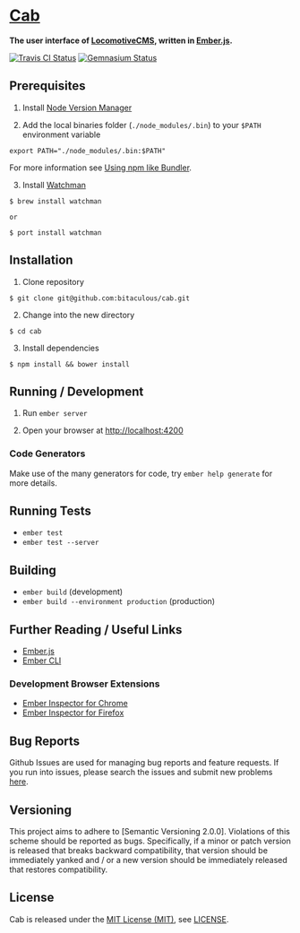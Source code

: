 [Cab]
=====

**The user interface of [LocomotiveCMS], written in [Ember.js].**

[![Travis CI Status][Travis CI Status]][Travis CI]
[![Gemnasium Status][Gemnasium Status]][Gemnasium]

Prerequisites
-------------

1. Install [Node Version Manager]

2. Add the local binaries folder (`./node_modules/.bin`) to your `$PATH` environment variable

  ```
  export PATH="./node_modules/.bin:$PATH"
  ```

  For more information see [Using npm like Bundler].

3. Install [Watchman]

  ```
  $ brew install watchman

  or

  $ port install watchman
  ```

Installation
------------

1. Clone repository

  ```
  $ git clone git@github.com:bitaculous/cab.git
  ```

2. Change into the new directory

  ```
  $ cd cab
  ```

3. Install dependencies

  ```
  $ npm install && bower install
  ```

Running / Development
---------------------

1. Run `ember server`

2. Open your browser at [http://localhost:4200](http://localhost:4200)

### Code Generators

Make use of the many generators for code, try `ember help generate` for more details.

Running Tests
-------------

* `ember test`
* `ember test --server`

Building
--------

* `ember build` (development)
* `ember build --environment production` (production)

Further Reading / Useful Links
------------------------------

* [Ember.js]
* [Ember CLI]

### Development Browser Extensions

* [Ember Inspector for Chrome]
* [Ember Inspector for Firefox]

Bug Reports
-----------

Github Issues are used for managing bug reports and feature requests. If you run into issues, please search the issues
and submit new problems [here].

Versioning
----------

This project aims to adhere to [Semantic Versioning 2.0.0]. Violations of this scheme should be reported as bugs.
Specifically, if a minor or patch version is released that breaks backward compatibility, that version should be
immediately yanked and / or a new version should be immediately released that restores compatibility.

License
-------

Cab is released under the [MIT License (MIT)], see [LICENSE].

[Cab]: https://github.com/bitaculous/cab "The user interface of LocomotiveCMS, written in Ember.js."
[Ember CLI]: http://www.ember-cli.com "A command line utility for creating ambitious web applications"
[Ember Inspector for Chrome]: https://chrome.google.com/webstore/detail/ember-inspector/bmdblncegkenkacieihfhpjfppoconhi "Ember Inspector for Chrome"
[Ember Inspector for Firefox]: https://addons.mozilla.org/en-US/firefox/addon/ember-inspector "Ember Inspector for Firefox"
[Ember.js]: http://emberjs.com "A framework for creating ambitious web applications."
[Gemnasium]: https://gemnasium.com/bitaculous/cab "Cab at Gemnasium"
[Gemnasium Status]: https://img.shields.io/gemnasium/bitaculous/cab.svg?style=flat "Gemnasium Status"
[here]: https://github.com/bitaculous/cab/issues "Github Issues"
[LICENSE]: https://raw.githubusercontent.com/bitaculous/cab/master/LICENSE "License"
[LocomotiveCMS]: http://locomotivecms.com "An open source CMS for Rails"
[MIT License (MIT)]: http://opensource.org/licenses/MIT "The MIT License (MIT)"
[Node Version Manager]: https://github.com/creationix/nvm "Node Version Manager"
[Travis CI]: https://travis-ci.org/bitaculous/cab "Cab at Travis CI"
[Travis CI Status]: https://img.shields.io/travis/bitaculous/cab.svg?style=flat "Travis CI Status"
[Using npm like Bundler]: http://nebulab.it/blog/using-npm-like-bundler "Using npm like Bundler"
[Watchman]: https://facebook.github.io/watchman/ "A file watching service"